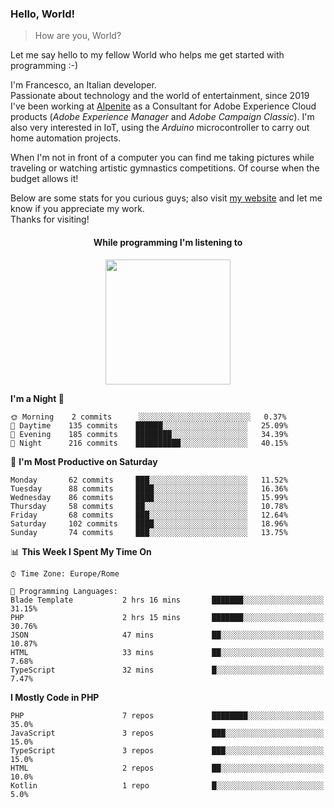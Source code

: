 ### Hello, World!

> How are you, World?

Let me say hello to my fellow World who helps me get started with programming :-)

I'm Francesco, an Italian developer.  
Passionate about technology and the world of entertainment, since 2019 I've been working at [Alpenite](https://www.alpenite.com) as a Consultant for Adobe Experience Cloud products (*Adobe Experience Manager* and *Adobe Campaign Classic*). I'm also very interested in IoT, using the *Arduino* microcontroller to carry out home automation projects.

When I'm not in front of a computer you can find me taking pictures while traveling or watching artistic gymnastics competitions. Of course when the budget allows it!

Below are some stats for you curious guys; also visit [my website](https://www.francescorega.eu) and let me know if you appreciate my work.  
Thanks for visiting!

<div align="center">
  <h4>While programming I'm listening to</h4>
  <a href="https://apps.francescorega.eu/now-playing/11147232609" target="_blank"><img src="https://apps.francescorega.eu/now-playing/11147232609" width="200"></a>
</div>

<!--START_SECTION:waka-->
**I'm a Night 🦉** 

```text
🌞 Morning    2 commits      ░░░░░░░░░░░░░░░░░░░░░░░░░   0.37% 
🌆 Daytime    135 commits    ██████░░░░░░░░░░░░░░░░░░░   25.09% 
🌃 Evening    185 commits    ████████░░░░░░░░░░░░░░░░░   34.39% 
🌙 Night      216 commits    ██████████░░░░░░░░░░░░░░░   40.15%

```
📅 **I'm Most Productive on Saturday** 

```text
Monday       62 commits     ███░░░░░░░░░░░░░░░░░░░░░░   11.52% 
Tuesday      88 commits     ████░░░░░░░░░░░░░░░░░░░░░   16.36% 
Wednesday    86 commits     ████░░░░░░░░░░░░░░░░░░░░░   15.99% 
Thursday     58 commits     ██░░░░░░░░░░░░░░░░░░░░░░░   10.78% 
Friday       68 commits     ███░░░░░░░░░░░░░░░░░░░░░░   12.64% 
Saturday     102 commits    ████░░░░░░░░░░░░░░░░░░░░░   18.96% 
Sunday       74 commits     ███░░░░░░░░░░░░░░░░░░░░░░   13.75%

```


📊 **This Week I Spent My Time On** 

```text
⌚︎ Time Zone: Europe/Rome

💬 Programming Languages: 
Blade Template           2 hrs 16 mins       ███████░░░░░░░░░░░░░░░░░░   31.15% 
PHP                      2 hrs 15 mins       ███████░░░░░░░░░░░░░░░░░░   30.76% 
JSON                     47 mins             ██░░░░░░░░░░░░░░░░░░░░░░░   10.87% 
HTML                     33 mins             ██░░░░░░░░░░░░░░░░░░░░░░░   7.68% 
TypeScript               32 mins             █░░░░░░░░░░░░░░░░░░░░░░░░   7.47%

```

**I Mostly Code in PHP** 

```text
PHP                      7 repos             ████████░░░░░░░░░░░░░░░░░   35.0% 
JavaScript               3 repos             ███░░░░░░░░░░░░░░░░░░░░░░   15.0% 
TypeScript               3 repos             ███░░░░░░░░░░░░░░░░░░░░░░   15.0% 
HTML                     2 repos             ██░░░░░░░░░░░░░░░░░░░░░░░   10.0% 
Kotlin                   1 repo              █░░░░░░░░░░░░░░░░░░░░░░░░   5.0%

```



<!--END_SECTION:waka-->
